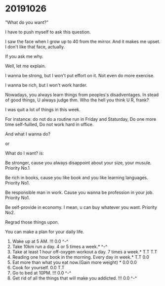 # 20191026

"What do you want?"

I have to push myself to ask this question.

I saw the face when I grow up to 40 from the mirror. And it makes me upset. I don't like that face, actually.

If you ask me why.

Well, let me explain.

I wanna be strong, but I won't put effort on it. Not even do more exercise.

I wanna be rich, but I won't work harder.

Nowadays, you always learn things from peoples's disadventages. In stead of good things, U always judge thm. Who the hell you think U R, frank? 

I was quit a lot of things in this week.

For instance: do not do a routine run in Friday and Staturday, Do one more time self-fuilled, Do not work hard in office.



And what I wanna do?

or 

What do I want? is:

Be stronger, cause you always disappoint about your size, your musule. Priority No.1

Be rich in books, cause you like book and you like learning languages. Priority No1.

Be responsible man in work. Cause you wanna be profession in your job. Priority No1.

Be self-provide in economy. I mean, u can buy whatever you want. Priority No2.



Regrad those things upon.

You can make a plan for your daily life.



1. Wake up at 5 AM.  !!!  0.0  ^-^
2. Take 10km run a day. 4 or 5 times a week.* ^-^
3. Take at least 1 hour off-oxygen workout a day. 7 times a week.* T.T T.T
4. Reading one hour book in the morning. Every day in week.* T.T 0.0
5. Eat more than what you eat now.(Gain more weight) * 0.0 0.0
6. Cook for yourself. 0.0 T.T
7. Go to bed at 10PM. !!! 0.0 ^-^
8. Get rid of all the things that will make you addicted. !!! 0.0 ^-^




